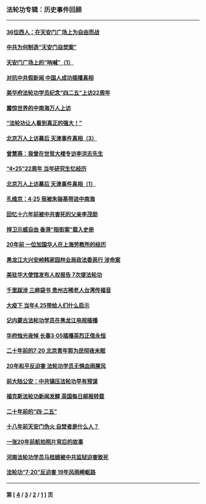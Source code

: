 ### 法轮功专辑：历史事件回顾
---
#### [36位西人：在天安门广场上为自由而战](../../pages/nf5793/n13390029.md?02060430) 
#### [中共为何制造“天安门自焚案”](../../pages/nf5793/n13183270.md?02060430) 
#### [天安门广场上的“呐喊”（1）](../../pages/nf5793/n13105277.md?02060430) 
#### [对抗中共假新闻 中国人成功插播真相](../../pages/nf5793/n12910618.md?02060430) 
#### [美华府法轮功学员纪念“四二五”上访22周年](../../pages/nf5793/n12904445.md?02060430) 
#### [震惊世界的中南海万人上访](../../pages/nf5793/n12903976.md?02060430) 
#### [“法轮功让人看到真正的强大！”](../../pages/nf5793/n12903195.md?02060430) 
#### [北京万人上访幕后 天津事件真相（3）](../../pages/nf5793/n12902807.md?02060430) 
#### [曾慧燕：我曾在世贸大楼专访李洪志先生](../../pages/nf5793/n12898729.md?02060430) 
#### [“4•25”22周年 当年研究生忆经历](../../pages/nf5793/n12894152.md?02060430) 
#### [北京万人上访幕后 天津事件真相（1）](../../pages/nf5793/n12885174.md?02060430) 
#### [孔维京：4·25 我被朱镕基带进中南海](../../pages/nf5793/n12864987.md?02060430) 
#### [回忆十六年前被中共害死的父亲李茂勋](../../pages/nf5793/n12880270.md?02060430) 
#### [捍卫示威自由 香港“阻街案”载入史册](../../pages/nf5793/n12811245.md?02060430) 
#### [20年前 一位加国华人在上海劳教所的经历](../../pages/nf5793/n12707932.md?02060430) 
#### [黑龙江大兴安岭韩家园林业局政法委恶行 涉命案](../../pages/nf5793/n12622815.md?02060430) 
#### [美驻华大使馆发布人权报告 7次提法轮功](../../pages/nf5793/n12520541.md?02060430) 
#### [千里跋涉 三麻袋书 贵州古稀老人台湾传福音](../../pages/nf5793/n12198750.md?02060430) 
#### [大疫下 当年4.25带给人们什么启示](../../pages/nf5793/n12058565.md?02060430) 
#### [记内蒙古法轮功学员在黑龙江电视插播](../../pages/nf5793/n11699194.md?02060430) 
#### [华府烛光夜悼 长春3·05插播英烈正信永恒](../../pages/nf5793/n11397432.md?02060430) 
#### [二十年前的7·20 北京青年郭为民彻夜未眠](../../pages/nf5793/n11354195.md?02060430) 
#### [20年和平反迫害 法轮功学员无惧血雨腥风](../../pages/nf5793/n11348279.md?02060430) 
#### [前大陆公安：中共镇压法轮功早有预谋](../../pages/nf5793/n11352168.md?02060430) 
#### [福克斯法轮功新闻发酵  英国每日邮报转载](../../pages/nf5793/n11285952.md?02060430) 
#### [二十年前的“四·二五”](../../pages/nf5793/n11207639.md?02060430) 
#### [十八年前天安门伪火 自焚者是什么人？](../../pages/nf5793/n10996556.md?02060430) 
#### [一张20年前航拍照片背后的故事](../../pages/nf5793/n10693797.md?02060430) 
#### [河南法轮功学员马桂娥被中共监狱迫害致死](../../pages/nf5793/n10684974.md?02060430) 
#### [法轮功“7‧20”反迫害 19年风雨崎岖路](../../pages/nf5793/n10570834.md?02060430) 

---
#### 第 [ [4](./4.md?02060430) / [3](./3.md?02060430) / [2](./2.md?02060430) / [1](./1.md?02060430) ] 页

